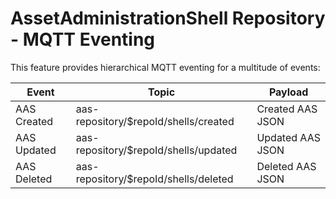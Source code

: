 # AssetAdministrationShell Repository - MQTT Eventing
This feature provides hierarchical MQTT eventing for a multitude of events:

| Event       |Topic        | Payload |
| ----------- | ----------- |    ---     |
| AAS Created | aas-repository/\$repoId/shells/created| Created AAS JSON |
| AAS Updated   | aas-repository/\$repoId/shells/updated| Updated AAS JSON|
| AAS Deleted   | aas-repository/\$repoId/shells/deleted| Deleted AAS JSON|